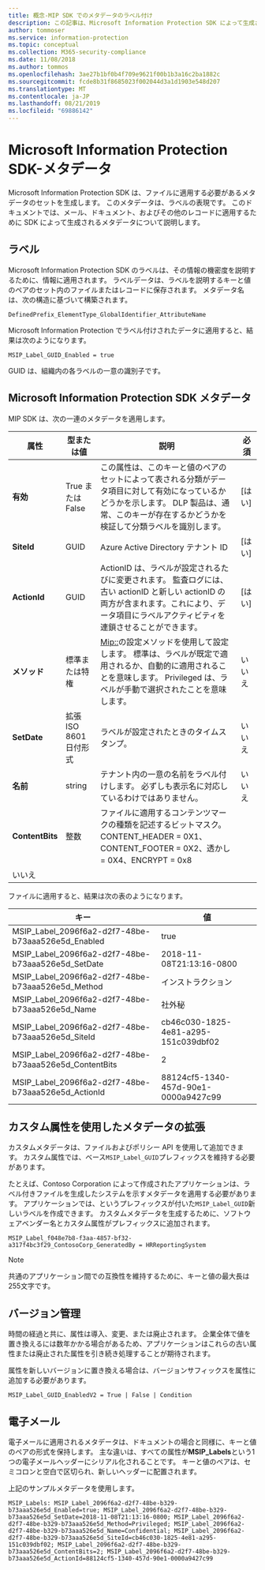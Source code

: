 ```yaml
---
title: 概念-MIP SDK でのメタデータのラベル付け
description: この記事は、Microsoft Information Protection SDK によって生成されるメタデータを理解するのに役立ちます。
author: tommoser
ms.service: information-protection
ms.topic: conceptual
ms.collection: M365-security-compliance
ms.date: 11/08/2018
ms.author: tommos
ms.openlocfilehash: 3ae27b1bf0b4f709e9621f00b1b3a16c2ba1882c
ms.sourcegitcommit: fcde8b31f8685023f002044d3a1d1903e548d207
ms.translationtype: MT
ms.contentlocale: ja-JP
ms.lasthandoff: 08/21/2019
ms.locfileid: "69886142"
---
```

# <a name="microsoft-information-protection-sdk---metadata"></a>Microsoft Information Protection SDK-メタデータ

Microsoft Information Protection SDK は、ファイルに適用する必要があるメタデータのセットを生成します。 このメタデータは、ラベルの表現です。 このドキュメントでは、メール、ドキュメント、およびその他のレコードに適用するために SDK によって生成されるメタデータについて説明します。

## <a name="labels"></a>ラベル

Microsoft Information Protection SDK のラベルは、その情報の機密度を説明するために、情報に適用されます。 ラベルデータは、ラベルを説明するキーと値のペアのセット内のファイルまたはレコードに保存されます。 メタデータ名は、次の構造に基づいて構築されます。

`DefinedPrefix_ElementType_GlobalIdentifier_AttributeName`

Microsoft Information Protection でラベル付けされたデータに適用すると、結果は次のようになります。

`MSIP_Label_GUID_Enabled = true`

GUID は、組織内の各ラベルの一意の識別子です。

## <a name="microsoft-information-protection-sdk-metadata"></a>Microsoft Information Protection SDK メタデータ

MIP SDK は、次の一連のメタデータを適用します。

| 属性 | 型または値                 | 説明                                                                                                                                                                                                                                        | 必須 |
|-----------|-------------------------------|----------------------------------------------------------------------------------------------------------------------------------------------------------------------------------------------------------------------------------------------------|-----------|
| **有効**   | True または False                 | この属性は、このキーと値のペアのセットによって表される分類がデータ項目に対して有効になっているかどうかを示します。 DLP 製品は、通常、このキーが存在するかどうかを検証して分類ラベルを識別します。 | [はい]       |
| **SiteId**    | GUID                          | Azure Active Directory テナント ID                                                                                                                                                                                                                   | [はい]       |
| **ActionId**  | GUID                          | ActionID は、ラベルが設定されるたびに変更されます。 監査ログには、古い actionID と新しい actionID の両方が含まれます。これにより、データ項目にラベルアクティビティを連鎖させることができます。                                                                                 | [はい]       |
| **メソッド**    | 標準または特権        | [Mip::](reference/mip-enums-and-structs.md#assignmentmethod-enum)の設定メソッドを使用して設定します。 標準は、ラベルが既定で適用されるか、自動的に適用されることを意味します。 Privileged は、ラベルが手動で選択されたことを意味します。                                                                                                                                                                                                                 | いいえ        |
| **SetDate**   | 拡張 ISO 8601 日付形式 | ラベルが設定されたときのタイムスタンプ。                                                                                                                                                                                                              | いいえ        |
| **名前**      | string                        | テナント内の一意の名前をラベル付けします。 必ずしも表示名に対応しているわけではありません。                                                                                                                                                              | いいえ      |
| **ContentBits** | 整数 | ファイルに適用するコンテンツマークの種類を記述するビットマスク。 CONTENT_HEADER = 0X1、CONTENT_FOOTER = 0X2、透かし = 0X4、ENCRYPT = 0x8
 | いいえ |

ファイルに適用すると、結果は次の表のようになります。

| キー                                                         | 値                                |
|-------------------------------------------------------------|--------------------------------------|
| MSIP_Label_2096f6a2-d2f7-48be-b73aaa526e5d_Enabled     | true                                 |
| MSIP_Label_2096f6a2-d2f7-48be-b73aaa526e5d_SetDate     | 2018-11-08T21:13:16-0800             |
| MSIP_Label_2096f6a2-d2f7-48be-b73aaa526e5d_Method      | インストラクション                           |
| MSIP_Label_2096f6a2-d2f7-48be-b73aaa526e5d_Name        | 社外秘                         |
| MSIP_Label_2096f6a2-d2f7-48be-b73aaa526e5d_SiteId      | cb46c030-1825-4e81-a295-151c039dbf02 |
| MSIP_Label_2096f6a2-d2f7-48be-b73aaa526e5d_ContentBits | 2                                    |
| MSIP_Label_2096f6a2-d2f7-48be-b73aaa526e5d_ActionId    | 88124cf5-1340-457d-90e1-0000a9427c99 |

## <a name="extending-metadata-with-custom-attributes"></a>カスタム属性を使用したメタデータの拡張

カスタムメタデータは、ファイルおよびポリシー API を使用して追加できます。 カスタム属性では、ベース`MSIP_Label_GUID`プレフィックスを維持する必要があります。 

たとえば、Contoso Corporation によって作成されたアプリケーションは、ラベル付きファイルを生成したシステムを示すメタデータを適用する必要があります。 アプリケーションでは、というプレフィックスが付いた`MSIP_Label_GUID`新しいラベルを作成できます。 カスタムメタデータを生成するために、ソフトウェアベンダー名とカスタム属性がプレフィックスに追加されます。

```
MSIP_Label_f048e7b8-f3aa-4857-bf32-a317f4bc3f29_ContosoCorp_GeneratedBy = HRReportingSystem
```

> [!Note]
> 共通のアプリケーション間での互換性を維持するために、キーと値の最大長は255文字です。

## <a name="versioning"></a>バージョン管理

時間の経過と共に、属性は導入、変更、または廃止されます。 企業全体で値を置き換えるには数年かかる場合があるため、アプリケーションはこれらの古い属性または廃止された属性を引き続き処理することが期待されます。

属性を新しいバージョンに置き換える場合は、バージョンサフィックスを属性に追加する必要があります。

`MSIP_Label_GUID_EnabledV2 = True | False | Condition`

## <a name="email"></a>電子メール

電子メールに適用されるメタデータは、ドキュメントの場合と同様に、キーと値のペアの形式を保持します。 主な違いは、すべての属性が**MSIP_Labels**という1つの電子メールヘッダーにシリアル化されることです。 キーと値のペアは、セミコロンと空白で区切られ、新しいヘッダーに配置されます。

上記のサンプルメタデータを使用します。

```
MSIP_Labels: MSIP_Label_2096f6a2-d2f7-48be-b329-b73aaa526e5d_Enabled=true; MSIP_Label_2096f6a2-d2f7-48be-b329-b73aaa526e5d_SetDate=2018-11-08T21:13:16-0800; MSIP_Label_2096f6a2-d2f7-48be-b329-b73aaa526e5d_Method=Privileged; MSIP_Label_2096f6a2-d2f7-48be-b329-b73aaa526e5d_Name=Confidential; MSIP_Label_2096f6a2-d2f7-48be-b329-b73aaa526e5d_SiteId=cb46c030-1825-4e81-a295-151c039dbf02; MSIP_Label_2096f6a2-d2f7-48be-b329-b73aaa526e5d_ContentBits=2; MSIP_Label_2096f6a2-d2f7-48be-b329-b73aaa526e5d_ActionId=88124cf5-1340-457d-90e1-0000a9427c99
```
